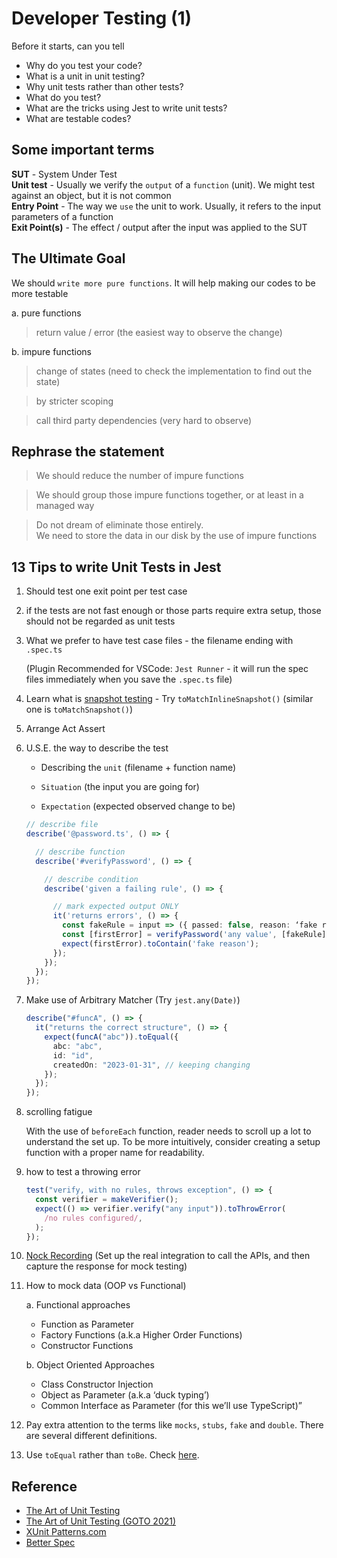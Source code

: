 # Developer Testing (1)

Before it starts, can you tell

- Why do you test your code?
- What is a unit in unit testing?
- Why unit tests rather than other tests?
- What do you test?
- What are the tricks using Jest to write unit tests?
- What are testable codes?

## Some important terms

**SUT** - System Under Test  
**Unit test** - Usually we verify the `output` of a `function` (unit). We might test against an object, but it is not common  
**Entry Point** - The way we `use` the unit to work. Usually, it refers to the input parameters of a function  
**Exit Point(s)** - The effect / output after the input was applied to the SUT

## The Ultimate Goal

We should `write more pure functions`. It will help making our codes to be more testable

a. pure functions

> return value / error (the easiest way to observe the change)

b. impure functions

> change of states (need to check the implementation to find out the state)

> by stricter scoping

> call third party dependencies (very hard to observe)

## Rephrase the statement

> We should reduce the number of impure functions

> We should group those impure functions together, or at least in a managed way

> Do not dream of eliminate those entirely.  
> We need to store the data in our disk by the use of impure functions

## 13 Tips to write Unit Tests in Jest

1. Should test one exit point per test case

2. if the tests are not fast enough or those parts require extra setup, those should not be regarded as unit tests

3. What we prefer to have test case files - the filename ending with `.spec.ts`

   (Plugin Recommended for VSCode: `Jest Runner` - it will run the spec files immediately when you save the `.spec.ts` file)

4. Learn what is [snapshot testing](https://jestjs.io/docs/snapshot-testing "https://jestjs.io/docs/snapshot-testing") - Try `toMatchInlineSnapshot()` (similar one is `toMatchSnapshot()`)

5. Arrange Act Assert

6. U.S.E. the way to describe the test

   - Describing the `unit` (filename + function name)

   - `Situation` (the input you are going for)

   - `Expectation` (expected observed change to be)

   ```typescript
   // describe file
   describe('@password.ts', () => {

     // describe function
     describe('#verifyPassword', () => {

       // describe condition
       describe('given a failing rule', () => {

         // mark expected output ONLY
         it('returns errors', () => {
           const fakeRule = input => ({ passed: false, reason: ‘fake reason’ });
           const [firstError] = verifyPassword('any value', [fakeRule]);
           expect(firstError).toContain('fake reason');
         });
       });
     });
   });
   ```

7. Make use of Arbitrary Matcher (Try `jest.any(Date)`)

   ```typescript
   describe("#funcA", () => {
     it("returns the correct structure", () => {
       expect(funcA("abc")).toEqual({
         abc: "abc",
         id: "id",
         createdOn: "2023-01-31", // keeping changing
       });
     });
   });
   ```

8. scrolling fatigue

   With the use of `beforeEach` function, reader needs to scroll up a lot to understand the set up.
   To be more intuitively, consider creating a setup function with a proper name for readability.

9. how to test a throwing error

   ```typescript
   test("verify, with no rules, throws exception", () => {
     const verifier = makeVerifier();
     expect(() => verifier.verify("any input")).toThrowError(
       /no rules configured/,
     );
   });
   ```

10. [Nock Recording](https://github.com/nock/nock#recording "https://github.com/nock/nock#recording") (Set up the real integration to call the APIs, and then capture the response for mock testing)

11. How to mock data (OOP vs Functional)

    a. Functional approaches

    - Function as Parameter
    - Factory Functions (a.k.a Higher Order Functions)
    - Constructor Functions

    b. Object Oriented Approaches

    - Class Constructor Injection
    - Object as Parameter (a.k.a ‘duck typing’)
    - Common Interface as Parameter (for this we’ll use TypeScript)”

12. Pay extra attention to the terms like `mocks`, `stubs`, `fake` and `double`. There are several different definitions.

13. Use `toEqual` rather than `toBe`. Check [here](https://dev.to/thejaredwilcurt/why-you-should-never-use-tobe-in-jest-48ca "https://dev.to/thejaredwilcurt/why-you-should-never-use-tobe-in-jest-48ca").

## Reference

- [The Art of Unit Testing](https://www.manning.com/books/the-art-of-unit-testing-third-edition "https://www.manning.com/books/the-art-of-unit-testing-third-edition")
- [The Art of Unit Testing (GOTO 2021)](https://www.youtube.com/watch?v=6ndAWzc2F-I "https://www.youtube.com/watch?v=6ndAWzc2F-I")
- [XUnit Patterns.com](http://xunitpatterns.com/Mocks,%20Fakes,%20Stubs%20and%20Dummies.html "http://xunitpatterns.com/Mocks,%20Fakes,%20Stubs%20and%20Dummies.html")
- [Better Spec](https://www.betterspecs.org "https://www.betterspecs.org")
